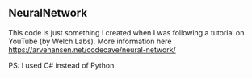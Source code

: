 ## NeuralNetwork

This code is just something I created when I was following a tutorial on YouTube (by Welch Labs). More information here <https://arvehansen.net/codecave/neural-network/>

PS: I used C# instead of Python.
